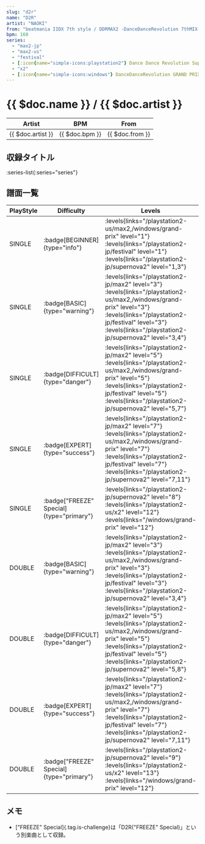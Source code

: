 ```yaml
---
slug: "d2r"
name: "D2R"
artist: "NAOKI"
from: "beatmania IIDX 7th style / DDRMAX2 -DanceDanceRevolution 7thMIX-"
bpm: 160
series:
  - "max2-jp"
  - "max2-us"
  - "festival"
  - [:icon{name="simple-icons:playstation2"} Dance Dance Revolution SuperNOVA2 :icon{name="flag:jp-4x3"}](/playstation2-jp/supernova2)
  - "x2"
  - [:icon{name="simple-icons:windows"} DanceDanceRevolution GRAND PRIX (グランプリプレー)](/windows/grand-prix)
---
```


# {{ $doc.name }} / {{ $doc.artist }}

|Artist|BPM|From|
|------|---|----|
|{{ $doc.artist }}|{{ $doc.bpm }}|{{ $doc.from }}|

## 収録タイトル

:series-list{:series="series"}

## 譜面一覧

|PlayStyle|Difficulty|Levels|Notes|Movie|
|---------|----------|------|-----|-----|
|SINGLE| :badge[BEGINNER]{type="info"}| :levels{links="/playstation2-us/max2,/windows/grand-prix" level="1"} :levels{links="/playstation2-jp/festival" level="1"}  :levels{links="/playstation2-jp/supernova2" level="1,3"}|124/0||
|SINGLE| :badge[BASIC]{type="warning"}|<div class="field is-grouped is-grouped-multiline"> :levels{links="/playstation2-jp/max2" level="3"} :levels{links="/playstation2-us/max2,/windows/grand-prix" level="3"} :levels{links="/playstation2-jp/festival" level="3"}  :levels{links="/playstation2-jp/supernova2" level="3,4"}</div>|147/5||
|SINGLE| :badge[DIFFICULT]{type="danger"}|<div class="field is-grouped is-grouped-multiline"> :levels{links="/playstation2-jp/max2" level="5"} :levels{links="/playstation2-us/max2,/windows/grand-prix" level="5"} :levels{links="/playstation2-jp/festival" level="5"}  :levels{links="/playstation2-jp/supernova2" level="5,7"}</div>|236/29||
|SINGLE| :badge[EXPERT]{type="success"}|<div class="field is-grouped is-grouped-multiline"> :levels{links="/playstation2-jp/max2" level="7"} :levels{links="/playstation2-us/max2,/windows/grand-prix" level="7"} :levels{links="/playstation2-jp/festival" level="7"}  :levels{links="/playstation2-jp/supernova2" level="7,11"}</div>|327/7||
|SINGLE| :badge["FREEZE" Special]{type="primary"}| :levels{links="/playstation2-jp/supernova2" level="8"} :levels{links="/playstation2-us/x2" level="12"}  :levels{links="/windows/grand-prix" level="12"}|175/67||
|DOUBLE| :badge[BASIC]{type="warning"}|<div class="field is-grouped is-grouped-multiline"> :levels{links="/playstation2-jp/max2" level="3"} :levels{links="/playstation2-us/max2,/windows/grand-prix" level="3"} :levels{links="/playstation2-jp/festival" level="3"}  :levels{links="/playstation2-jp/supernova2" level="3,4"}</div>|138/4||
|DOUBLE| :badge[DIFFICULT]{type="danger"}|<div class="field is-grouped is-grouped-multiline"> :levels{links="/playstation2-jp/max2" level="5"} :levels{links="/playstation2-us/max2,/windows/grand-prix" level="5"} :levels{links="/playstation2-jp/festival" level="5"}  :levels{links="/playstation2-jp/supernova2" level="5,8"}</div>|238/10||
|DOUBLE| :badge[EXPERT]{type="success"}|<div class="field is-grouped is-grouped-multiline"> :levels{links="/playstation2-jp/max2" level="7"} :levels{links="/playstation2-us/max2,/windows/grand-prix" level="7"} :levels{links="/playstation2-jp/festival" level="7"}  :levels{links="/playstation2-jp/supernova2" level="7,11"}</div>|332/0||
|DOUBLE| :badge["FREEZE" Special]{type="primary"}| :levels{links="/playstation2-jp/supernova2" level="9"} :levels{links="/playstation2-us/x2" level="13"}  :levels{links="/windows/grand-prix" level="12"}|158/54||

## メモ

- ["FREEZE" Special]{.tag.is-challenge}は「D2R("FREEZE" Special)」という別楽曲として収録。
